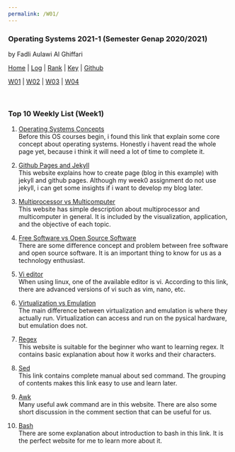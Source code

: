 ```yaml
---
permalink: /W01/
---
```


### **Operating Systems 2021-1 (Semester Genap 2020/2021)**

by Fadli Aulawi Al Ghiffari

[Home](https://fadlia68.github.io/os211/ "Home Page") | [Log](https://fadlia68.github.io/os211/TXT/mylog.txt) | [Rank](https://fadlia68.github.io/os211/TXT/myrank.txt) | [Key](https://fadlia68.github.io/os211/TXT/mypubkey.txt) | [Github](https://github.com/fadlia68/os211/)

[W01](https://fadlia68.github.io/os211/W01/) | [W02](https://fadlia68.github.io/os211/W02/) | [W03](https://fadlia68.github.io/os211/W03/) | [W04](https://fadlia68.github.io/os211/W04/)

<br>

### Top 10 Weekly List (Week1)

1. [Operating Systems Concepts][1]<br>
Before this OS courses begin, i found this link that explain some core concept about operating systems. Honestly i havent read the whole page yet, because i think it will need a lot of time to complete it.

2. [Github Pages and Jekyll][2]<br>
This website explains how to create page (blog in this example) with jekyll and github pages. Although my week0 assignment do not use jekyll, i can get some insights if i want to develop my blog later. 

3. [Multiprocessor vs Multicomputer][3]<br>
This website has simple description about multiprocessor and multicomputer in general. It is included by the visualization, application, and the objective of each topic. 

4. [Free Software vs Open Source Software][4]<br>
There are some difference concept and problem between free software and open source software. It is an important thing to know for us as a technology enthusiast.

5. [Vi editor][5]<br>
When using linux, one of the available editor is vi. According to this link, there are advanced versions of vi such as vim, nano, etc.

6. [Virtualization vs Emulation][6]<br>
The main difference between virtualization and emulation is where they actually run. Virtualization can access and run on the pysical hardware, but emulation does not.

7. [Regex][7]<br>
This website is suitable for the beginner who want to learning regex. It contains basic explanation about how it works and their characters. 

8. [Sed][8]<br>
This link contains complete manual about sed command. The grouping of contents makes this link easy to use and learn later.
 
9. [Awk][9]<br>
Many useful awk command are in this website. There are also some short discussion in the comment section that can be useful for us.

10. [Bash][10]<br>
There are some explanation about introduction to bash in this link. It is the perfect website for me to learn more about it.

[1]: https://medium.com/cracking-the-data-science-interview/the-10-operating-system-concepts-software-developers-need-to-remember-480d0734d710
[2]: https://www.smashingmagazine.com/2014/08/build-blog-jekyll-github-pages/
[3]: https://www.geeksforgeeks.org/introduction-of-multiprocessor-and-multicomputer/
[4]: https://dzone.com/articles/free-software-vs-open-source-vs-freeware-whats-the
[5]: https://www.guru99.com/the-vi-editor.html
[6]: https://www.hitechnectar.com/blogs/virtualization-emulation/
[7]: https://www.whoishostingthis.com/resources/regex/
[8]: https://www.gnu.org/software/sed/manual/sed.html
[9]: https://likegeeks.com/awk-command/
[10]: https://programminghistorian.org/en/lessons/intro-to-bash
